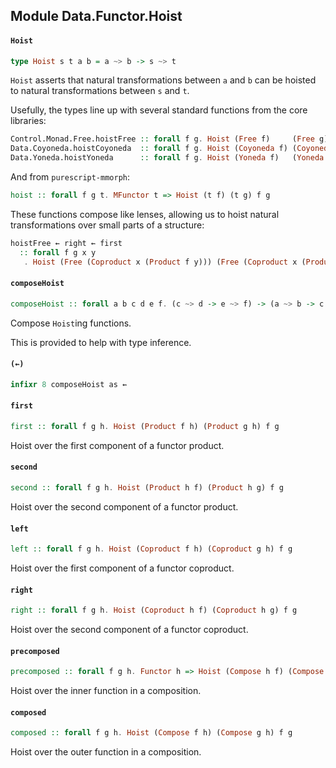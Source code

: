 ## Module Data.Functor.Hoist

#### `Hoist`

``` purescript
type Hoist s t a b = a ~> b -> s ~> t
```

`Hoist` asserts that natural transformations between `a` and `b` can
be hoisted to natural transformations between `s` and `t`.

Usefully, the types line up with several standard functions from the core
libraries:

```purescript
Control.Monad.Free.hoistFree :: forall f g. Hoist (Free f)     (Free g)     f g
Data.Coyoneda.hoistCoyoneda  :: forall f g. Hoist (Coyoneda f) (Coyoneda g) f g
Data.Yoneda.hoistYoneda      :: forall f g. Hoist (Yoneda f)   (Yoneda g)   f g
```

And from `purescript-mmorph`:

```purescript
hoist :: forall f g t. MFunctor t => Hoist (t f) (t g) f g
```

These functions compose like lenses, allowing us to hoist natural
transformations over small parts of a structure:

```purescript
hoistFree ⇜ right ⇜ first
  :: forall f g x y
   . Hoist (Free (Coproduct x (Product f y))) (Free (Coproduct x (Product g y))) f g
```

#### `composeHoist`

``` purescript
composeHoist :: forall a b c d e f. (c ~> d -> e ~> f) -> (a ~> b -> c ~> d) -> a ~> b -> e ~> f
```

Compose `Hoist`ing functions.

This is provided to help with type inference.

#### `(⇜)`

``` purescript
infixr 8 composeHoist as ⇜
```

#### `first`

``` purescript
first :: forall f g h. Hoist (Product f h) (Product g h) f g
```

Hoist over the first component of a functor product.

#### `second`

``` purescript
second :: forall f g h. Hoist (Product h f) (Product h g) f g
```

Hoist over the second component of a functor product.

#### `left`

``` purescript
left :: forall f g h. Hoist (Coproduct f h) (Coproduct g h) f g
```

Hoist over the first component of a functor coproduct.

#### `right`

``` purescript
right :: forall f g h. Hoist (Coproduct h f) (Coproduct h g) f g
```

Hoist over the second component of a functor coproduct.

#### `precomposed`

``` purescript
precomposed :: forall f g h. Functor h => Hoist (Compose h f) (Compose h g) f g
```

Hoist over the inner function in a composition.

#### `composed`

``` purescript
composed :: forall f g h. Hoist (Compose f h) (Compose g h) f g
```

Hoist over the outer function in a composition.


